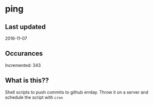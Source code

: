 # ping

## Last updated
2016-11-07

## Occurances
Incremented: 343

## What is this?? 
Shell scripts to push commits to github errday. Throw it on a server and schedule the script with `cron`
